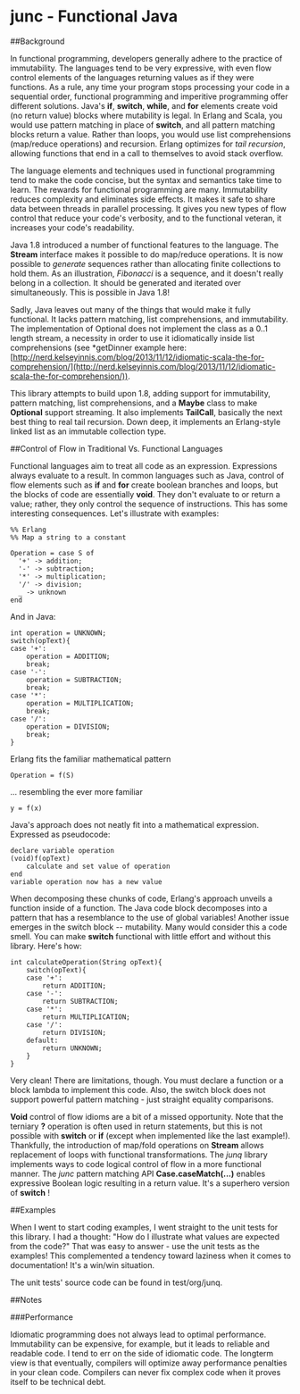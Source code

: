 # junc - Functional Java

##Background

In functional programming, developers generally adhere to the practice of immutability. The languages
tend to be very expressive, with even flow control elements of the languages returning values as if
they were functions. As a rule, any time your program stops processing your code in a sequential order,
functional programming and imperitive programming offer different solutions. Java's **if**, **switch**,
**while**, and **for** elements create void (no return value) blocks where mutability is legal. In Erlang
and Scala, you would use pattern matching in place of **switch**, and all pattern matching blocks return
a value. Rather than loops, you would use list comprehensions (map/reduce operations) and recursion.
Erlang optimizes for *tail recursion*, allowing functions that end in a call to themselves to avoid
stack overflow.
 
 The language elements and techniques used in functional programming tend to make the
code concise, but the syntax and semantics take time to learn. The rewards for functional programming
are many. Immutability reduces complexity and eliminates side effects. It makes it safe to share
data between threads in parallel processing. It gives you new types of flow control that reduce your
code's verbosity, and to the functional veteran, it increases your code's readability.
 
Java 1.8 introduced a number of functional features to the language. The **Stream** interface makes it
possible to do map/reduce operations. It is now possible to *generate* sequences rather than allocating
finite collections to hold them. As an illustration, *Fibonacci* is a sequence, and it doesn't really
belong in a collection. It should be generated and iterated over simultaneously. This is possible in
Java 1.8!

Sadly, Java leaves out many of the things that would make it fully functional. It lacks pattern matching,
list comprehensions, and immutability. The implementation of Optional does not implement the class as
a 0..1 length stream, a necessity in order to use it idiomatically inside list comprehensions (see *getDinner
example here: [http://nerd.kelseyinnis.com/blog/2013/11/12/idiomatic-scala-the-for-comprehension/](http://nerd.kelseyinnis.com/blog/2013/11/12/idiomatic-scala-the-for-comprehension/)).

This library attempts to build upon 1.8, adding support for immutability, pattern matching, list comprehensions,
and a **Maybe** class to make **Optional** support streaming. It also implements **TailCall**, basically the 
next best thing to real tail recursion. Down deep, it implements an Erlang-style linked list as an immutable
collection type.

##Control of Flow in Traditional Vs. Functional Languages

Functional languages aim to treat all code as an expression. Expressions always evaluate to a result. In common languages
such as Java, control of flow elements such as **if** and **for** create boolean branches and loops, but the blocks of
code are essentially **void**. They don't evaluate to or return a value; rather, they only control the sequence of
instructions. This has some interesting consequences. Let's illustrate with examples:

    %% Erlang
    %% Map a string to a constant

    Operation = case S of
      '+' -> addition;
      '-' -> subtraction;
      '*' -> multiplication;
      '/' -> division;
      _ -> unknown
    end

And in Java:

    int operation = UNKNOWN;
    switch(opText){
    case '+':
        operation = ADDITION;
        break;
    case '-':
        operation = SUBTRACTION;
        break;
    case '*':
        operation = MULTIPLICATION;
        break;
    case '/':
        operation = DIVISION;
        break;
    }

Erlang fits the familiar mathematical pattern 

    Operation = f(S)

... resembling the ever more familiar

    y = f(x)

Java's approach does not neatly fit into a
mathematical expression. Expressed as pseudocode:

    declare variable operation
    (void)f(opText)
        calculate and set value of operation
    end
    variable operation now has a new value
    
When decomposing these chunks of code, Erlang's approach unveils a function inside of a function. The Java code
block decomposes into a pattern that has a resemblance to the use of global variables! Another issue emerges in
the switch block -- mutability. Many would consider this a code smell. You can make **switch** functional with little
effort and without this library. Here's how:

    int calculateOperation(String opText){
        switch(opText){
        case '+':
            return ADDITION;
        case '-':
            return SUBTRACTION;
        case '*':
            return MULTIPLICATION;
        case '/':
            return DIVISION;
        default:
            return UNKNOWN;
        }
    }
    
Very clean! There are limitations, though. You must declare a function or a block lambda to implement this code. Also,
the switch block does not support powerful pattern matching - just straight equality comparisons.

**Void** control of flow idioms are a bit of a missed opportunity. Note that the terniary **?** operation is often
used in return statements, but this is not possible with **switch** or **if** (except when implemented like the last example!). Thankfully,
the introduction of map/fold operations on **Stream** allows replacement of loops with functional transformations. The
*junq* library implements ways to code logical control of flow in a more functional manner.  The *junc* pattern matching
API **Case.caseMatch(...)** enables expressive Boolean logic resulting in a return value. It's a 
superhero version of **switch** !

##Examples

When I went to start coding examples, I went straight to the unit tests for this library. I had a thought: "How do
I illustrate what values are expected from the code?" That was easy to answer - use the unit tests as the examples! This
complemented a tendency toward laziness when it comes to documentation! It's a win/win situation.

The unit tests' source code can be found in test/org/junq.

##Notes

###Performance

Idiomatic programming does not always lead to optimal performance. Immutability can be expensive, for example, but it
leads to reliable and readable code. I tend to err on the side of idiomatic code. The longterm view is that eventually,
compilers will optimize away performance penalties in your clean code. Compilers can never fix complex code when it
proves itself to be technical debt.
